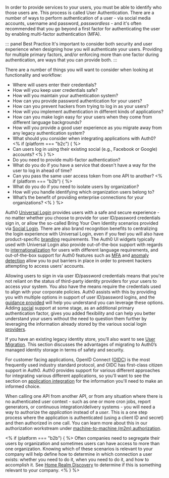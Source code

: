 In order to provide services to your users, you must be able to identify who those users are. This process is called User  Authentication. There are a number of ways to perform authentication of a user - via social media accounts, username and password, <dfn data-key="passwordless">passwordless</dfn> - and it's often recommended that you go beyond a first factor for authenticating the user by enabling multi-factor authentication (MFA).

::: panel Best Practice
It's important to consider both security and user experience when designing how you will authenticate your users. Providing for multiple primary factors, and/or enforcing more than one factor during authentication, are ways that you can provide both.
:::

There are a number of things you will want to consider when looking at functionality and workflow:

* Where will users enter their credentials?
* How will you keep user credentials safe?
* How will you maintain your authentication system?
* How can you provide password authentication for your users?
* How can you prevent hackers from trying to log in as your users?
* How will you implement authentication in different kinds of applications?
* How can you make login easy for your users when they come from different language backgrounds?
* How will you provide a good user experience as you migrate away from any legacy authentication system?
* What should you consider when integrating applications with Auth0?
<% if (platform === "b2c") { %>
* Can users log in using their existing social (e.g., Facebook or Google) accounts?
<%  } %>
* Do you need to provide multi-factor authentication?
* What do you do if you have a service that doesn't have a way for the user to log in ahead of time?
* Can you pass the same user access token from one API to another?
<% if (platform === "b2b") { %>
* What do you do if you need to isolate users by organization?
* How will you handle identifying which organization users belong to?
* What’s the benefit of providing enterprise connections for your organizations?
<%  } %>

Auth0 [Universal Login](#universal-login) provides users with a safe and secure experience - no matter whether you choose to provide for user ID/password credentials sign in, or allow the so-called Bring Your Own Identity scenarios provided via [Social Login](https://auth0.com/learn/social-login/). There are also brand recognition benefits to centralizing the login experience with Universal Login, even if you feel you will also have product-specific [branding](/architecture-scenarios/implementation/${platform}/${platform}-branding) requirements. The Auth0 UI widgets typically used with Universal Login also provide out-of-the-box support with regards to [internationalization](/libraries/lock/v11/i18n) for users with different language requirements, and out-of-the-box support for Auth0 features such as [MFA](#multi-factor-authentication-mfa-) and [anomaly detection](#anomaly-detection) allow you to put barriers in place in order to prevent hackers attempting to access users' accounts. 

Allowing users to sign in via user ID/password credentials means that you're not reliant on the status of third-party identity providers for your users to access your system. You also have the means require the credentials used to align with your corporate policies. Auth0 assists with this by providing you with multiple options in support of user ID/password logins, and the [guidance provided](#username-and-password-authentication) will help you understand you can leverage these options. Adding [social](#social-authentication) support at some stage, as an additional primary authentication factor, gives you added flexibility and can help you better understand your users without the need to question them further by leveraging the information already stored by the various social login [providers](https://auth0.com/docs/identityproviders#social).

If you have an existing legacy identity store, you’ll also want to see [User Migration](/architecture-scenarios/implementation/${platform}/${platform}-provisioning#user-migration). This section discusses the advantages of migrating to Auth0’s managed identity storage in terms of safety and security.

For customer facing applications, OpenID Connect ([OIDC](/protocols/oidc)) is the most frequently used industry standard protocol, and OIDC has first-class citizen support in Auth0. Auth0 provides support for various different approaches for integrating various different applications, so you'll want to see the section on [application integration](#application-integration) for the information you'll need to make an informed choice. 

When calling one API from another API, or from any situation where there is no authenticated user context - such as one or more cron jobs, report generators, or continuous integration/delivery systems - you will need a way to authorize the _application_ instead of a _user_. This is a one step process where the application is authenticated (using a client ID and secret) and then authorized in one call. You can learn more about this in our authorization workstream under [machine-to-machine (m2m) authorization](/architecture-scenarios/implementation/${platform}/${platform}-authorization#machine-to-machine-m2m-authorization).

<% if (platform === "b2b") { %>
Often companies need to segregate their users by organization and sometimes users can have access to more than one organization.  Knowing which of these scenarios is relevant to your company will help define how to determine in which connection a user exists: whether you need to do it, when you need to do it, and how to accomplish it.  See [Home Realm Discovery](#home-realm-discovery) to determine if this is something relevant to your company.
<%  } %>
